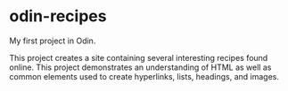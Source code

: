 # odin-recipes
My first project in Odin.

This project creates a site containing several interesting recipes found online. This project demonstrates an understanding of HTML as well as common elements used to create hyperlinks, lists, headings, and images.